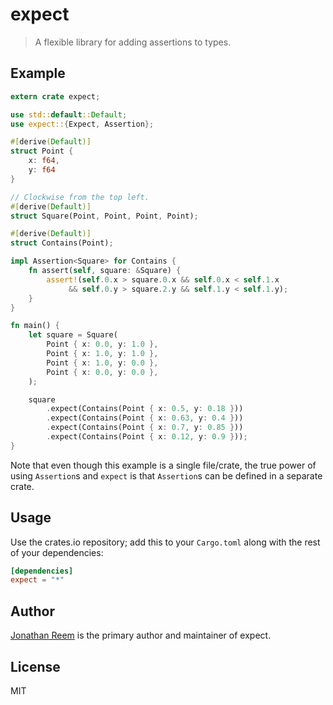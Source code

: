 # expect

> A flexible library for adding assertions to types.

## Example

```rust
extern crate expect;

use std::default::Default;
use expect::{Expect, Assertion};

#[derive(Default)]
struct Point {
    x: f64,
    y: f64
}

// Clockwise from the top left.
#[derive(Default)]
struct Square(Point, Point, Point, Point);

#[derive(Default)]
struct Contains(Point);

impl Assertion<Square> for Contains {
    fn assert(self, square: &Square) {
        assert!(self.0.x > square.0.x && self.0.x < self.1.x
             && self.0.y > square.2.y && self.1.y < self.1.y);
    }
}

fn main() {
    let square = Square(
        Point { x: 0.0, y: 1.0 },
        Point { x: 1.0, y: 1.0 },
        Point { x: 1.0, y: 0.0 },
        Point { x: 0.0, y: 0.0 },
    );

    square
        .expect(Contains(Point { x: 0.5, y: 0.18 }))
        .expect(Contains(Point { x: 0.63, y: 0.4 }))
        .expect(Contains(Point { x: 0.7, y: 0.85 }))
        .expect(Contains(Point { x: 0.12, y: 0.9 }));
}
```

Note that even though this example is a single file/crate, the true power
of using `Assertion`s and `expect` is that `Assertion`s can be defined in
a separate crate.

## Usage

Use the crates.io repository; add this to your `Cargo.toml` along
with the rest of your dependencies:

```toml
[dependencies]
expect = "*"
```

## Author

[Jonathan Reem](https://medium.com/@jreem) is the primary author and maintainer
of expect.

## License

MIT


